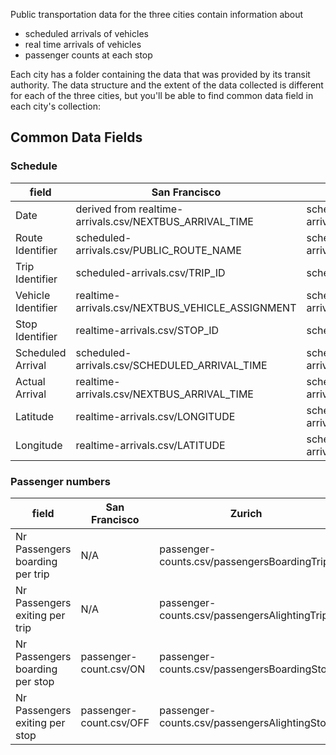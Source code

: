 Public transportation data for the three cities contain information about
* scheduled arrivals of vehicles
* real time arrivals of vehicles
* passenger counts at each stop

Each city has a folder containing the data that was provided by its transit authority. The data structure and the extent of the data collected is different for 
each of the three cities, but you'll be able to find common data field in each city's collection:

## Common Data Fields

### Schedule
| field                 | San Francisco                                             | Zurich                                        | Geneva                                           |
| -------------         | -------------                                             | ------                                        | ------                                           |
| Date                  | derived from realtime-arrivals.csv/NEXTBUS_ARRIVAL_TIME   | schedule-vs-arrival.csv/serviceDate           | schedule-real-time.csv/date |
| Route Identifier      | scheduled-arrivals.csv/PUBLIC_ROUTE_NAME                  | schedule-vs-arrival.csv/routeId               | schedule-real-time.csv/routeCode |
| Trip Identifier       | scheduled-arrivals.csv/TRIP_ID                            | schedule-vs-arrival.csv/tripId                | schedule-real-time.csv/tripId |
| Vehicle Identifier    | realtime-arrivals.csv/NEXTBUS_VEHICLE_ASSIGNMENT          | schedule-vs-arrival.csv/vehicleId             | schedule-real-time.csv/vehicleId |
| Stop Identifier       | realtime-arrivals.csv/STOP_ID                             | schedule-vs-arrival.csv/stopId                | schedule-real-time.csv/stopCode |
| Scheduled Arrival     | scheduled-arrivals.csv/SCHEDULED_ARRIVAL_TIME             | schedule-vs-arrival.csv/departureScheduled    | schedule-real-time.csv/stopTimeSchedule |
| Actual Arrival        | realtime-arrivals.csv/NEXTBUS_ARRIVAL_TIME                | schedule-vs-arrival.csv/departureActual       | schedule-real-time.csv/stopTimeReal |
| Latitude              | realtime-arrivals.csv/LONGITUDE                           | schedule-vs-arrival.csv/longitudeActual       | derived from entry in tpg_Map/Stops.kml          |
| Longitude             | realtime-arrivals.csv/LATITUDE                            | schedule-vs-arrival.csv/latitudeActual        | derived from entry in tpg_Map/Stops.kml          |
                                                                                    
### Passenger numbers
| field                           | San Francisco            | Zurich                                        | Geneva                  |
| ----------------------          | ------                   | ------                                        | ------                  |
| Nr Passengers boarding per trip | N/A                      | passenger-counts.csv/passengersBoardingTrip   | passengerCountTripUp    |
| Nr Passengers exiting per trip  | N/A                      | passenger-counts.csv/passengersAlightingTrip  | passengerCountTripDown  |
| Nr Passengers boarding per stop | passenger-count.csv/ON   | passenger-counts.csv/passengersBoardingStop   | passengerCountStopUp    |
| Nr Passengers exiting per stop  | passenger-count.csv/OFF  | passenger-counts.csv/passengersAlightingStop  | passengerCountStopDown  |
